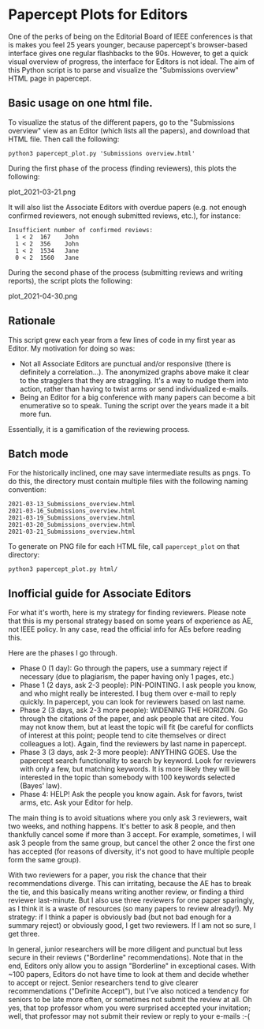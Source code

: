 # Papercept Plots for Editors

One of the perks of being on the Editorial Board of IEEE conferences is that is makes you feel 25 years younger, because papercept's browser-based interface gives one regular flashbacks to the 90s. However, to get a quick visual overview of progress, the interface for Editors is not ideal. The aim of this Python script is to parse and visualize the "Submissions overview" HTML page in papercept.

## Basic usage on one html file.

To visualize the status of the different papers, go to the "Submissions overview" view as an Editor (which lists all the papers), and download that HTML file. Then call the following:

```
python3 papercept_plot.py 'Submissions overview.html'
```

During the first phase of the process (finding reviewers), this plots the following:

plot_2021-03-21.png



It will also list the Associate Editors with overdue papers (e.g. not enough confirmed reviewers, not enough submitted reviews, etc.), for instance:

```
Insufficient number of confirmed reviews:
  1 < 2  167    John
  1 < 2  356    John
  1 < 2  1534   Jane
  0 < 2  1560   Jane
```

During the second phase of the process (submitting reviews and writing reports), the script plots the following:

plot_2021-04-30.png


## Rationale

This script grew each year from a few lines of code in my first year as Editor. My motivation for doing so was:
* Not all Associate Editors are punctual and/or responsive (there is definitely a correlation...). The anonymized graphs above make it clear to the stragglers that they are straggling. It's a way to nudge them into action, rather than having to twist arms or send individualized e-mails.
* Being an Editor for a big conference with many papers can become a bit enumerative so to speak. Tuning the script over the years made it a bit more fun.

Essentially, it is a gamification of the reviewing process.

## Batch mode

For the historically inclined, one may save intermediate results as pngs. To do this, the directory must contain multiple files with the following naming convention:

```
2021-03-13_Submissions_overview.html
2021-03-16_Submissions_overview.html
2021-03-19_Submissions_overview.html
2021-03-20_Submissions_overview.html
2021-03-21_Submissions_overview.html
```

To generate on PNG file for each HTML file, call `papercept_plot` on that directory:

```
python3 papercept_plot.py html/
```

## Inofficial guide for Associate Editors

For what it's worth, here is my strategy for finding reviewers. Please note that this is my personal strategy based on some years of experience as AE, not IEEE policy. In any case, read the official info for AEs before reading this. 

Here are the phases I go through.

* Phase 0 (1 day): Go through the papers, use a summary reject if necessary (due to plagiarism, the paper having only 1 pages, etc.)
* Phase 1 (2 days, ask 2-3 people): PIN-POINTING. I ask people you know, and who might really be interested. I bug them over e-mail to reply quickly. In papercept, you can look for reviewers based on last name.
* Phase 2 (3 days, ask 2-3 more people): WIDENING THE HORIZON. Go through the citations of the paper, and ask people that are cited. You may not know them, but at least the topic will fit (be careful for conflicts of interest at this point; people tend to cite themselves or direct colleagues a lot). Again, find the reviewers by last name in papercept.
* Phase 3 (3 days, ask 2-3 more people): ANYTHING GOES. Use the papercept search functionality to search by keyword. Look for reviewers with only a few, but matching keywords. It is more likely they will be interested in the topic than somebody with 100 keywords selected (Bayes' law).
* Phase 4: HELP! Ask the people you know again. Ask for favors, twist arms, etc. Ask your Editor for help.

The main thing is to avoid situations where you only ask 3 reviewers, wait two weeks, and nothing happens. It's better to ask 8 people, and then thankfully cancel some if more than 3 accept. For example, sometimes, I will ask 3 people from the same group, but cancel the other 2 once the first one has accepted (for reasons of diversity, it's not good to have multiple people form the same group).

With two reviewers for a paper, you risk the chance that their recommendations diverge. This can irritating, because the AE has to break the tie, and this basically means writing another review, or finding a third reviewer last-minute. But I also use three reviewers for one paper sparingly, as I think it is a waste of resources (so many papers to review already!). My strategy: if I think a paper is obviously bad (but not bad enough for a summary reject) or obviously good, I get two reviewers. If I am not so sure, I get three. 

In general, junior researchers will be more diligent and punctual but less secure in their reviews ("Borderline" recommendations). Note that in the end, Editors only allow you to assign "Borderline" in exceptional cases. With ~100 papers, Editors do not have time to look at them and decide whether to accept or reject. Senior researchers tend to give clearer recommendations ("Definite Accept"), but I've also noticed a tendency for seniors to be late more often, or sometimes not submit the review at all.  Oh yes, that top professor whom you were surprised accepted your invitation; well, that professor may not submit their review or reply to your e-mails :-(
 